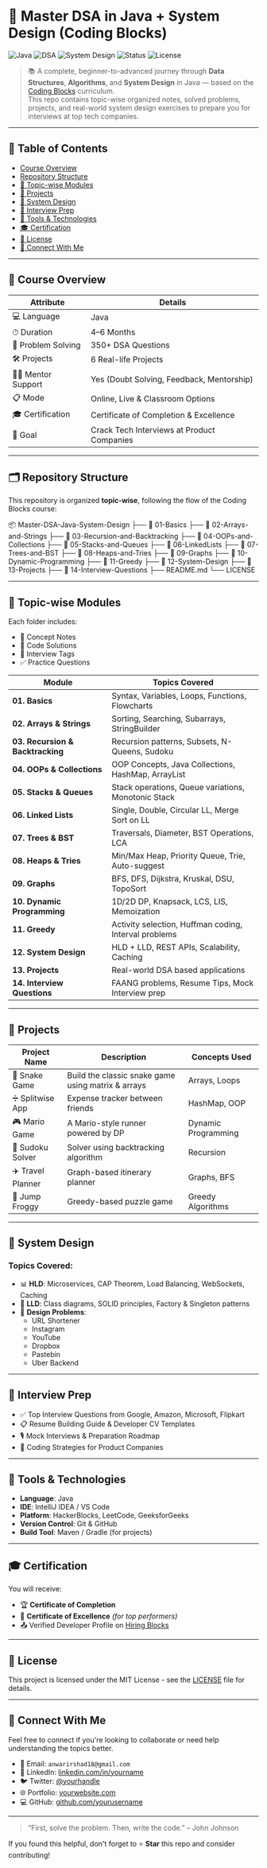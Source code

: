 # 🚀 Master DSA in Java + System Design (Coding Blocks)

![Java](https://img.shields.io/badge/Java-ED8B00?style=for-the-badge&logo=java&logoColor=white)
![DSA](https://img.shields.io/badge/Data%20Structures%20and%20Algorithms-350+%20Problems-blue?style=for-the-badge)
![System Design](https://img.shields.io/badge/System%20Design-HLD%20%7C%20LLD-blueviolet?style=for-the-badge)
![Status](https://img.shields.io/badge/Status-Completed-brightgreen?style=for-the-badge)
![License](https://img.shields.io/badge/License-MIT-lightgrey?style=for-the-badge)

> 📚 A complete, beginner-to-advanced journey through **Data Structures**, **Algorithms**, and **System Design** in Java — based on the [Coding Blocks](https://www.codingblocks.com/) curriculum.  
> This repo contains topic-wise organized notes, solved problems, projects, and real-world system design exercises to prepare you for interviews at top tech companies.

---

## 📌 Table of Contents

- [Course Overview](#-course-overview)
- [Repository Structure](#-repository-structure)
- [📁 Topic-wise Modules](#-topic-wise-modules)
- [🧠 Projects](#-projects)
- [🚀 System Design](#-system-design)
- [💼 Interview Prep](#-interview-prep)
- [🧰 Tools & Technologies](#-tools--technologies)
- [🎓 Certification](#-certification)
- [📎 License](#-license)
- [🙌 Connect With Me](#-connect-with-me)

---

## 📖 Course Overview

| Attribute             | Details                                      |
|----------------------|----------------------------------------------|
| 💻 Language           | Java                                          |
| ⏱ Duration           | 4–6 Months                                   |
| 🧩 Problem Solving    | 350+ DSA Questions                            |
| 🛠 Projects           | 6 Real-life Projects                          |
| 👨‍🏫 Mentor Support     | Yes (Doubt Solving, Feedback, Mentorship)    |
| 📋 Mode               | Online, Live & Classroom Options             |
| 🎓 Certification      | Certificate of Completion & Excellence       |
| 🎯 Goal               | Crack Tech Interviews at Product Companies   |

---

## 🗂 Repository Structure

This repository is organized **topic-wise**, following the flow of the Coding Blocks course:


📦 Master-DSA-Java-System-Design
├── 📁 01-Basics
├── 📁 02-Arrays-and-Strings
├── 📁 03-Recursion-and-Backtracking
├── 📁 04-OOPs-and-Collections
├── 📁 05-Stacks-and-Queues
├── 📁 06-LinkedLists
├── 📁 07-Trees-and-BST
├── 📁 08-Heaps-and-Tries
├── 📁 09-Graphs
├── 📁 10-Dynamic-Programming
├── 📁 11-Greedy
├── 📁 12-System-Design
├── 📁 13-Projects
├── 📁 14-Interview-Questions
├── README.md
└── LICENSE


---

## 📁 Topic-wise Modules

Each folder includes:
- 📘 Concept Notes
- 🧪 Code Solutions
- 📎 Interview Tags
- ✅ Practice Questions

| Module | Topics Covered |
|--------|----------------|
| **01. Basics** | Syntax, Variables, Loops, Functions, Flowcharts |
| **02. Arrays & Strings** | Sorting, Searching, Subarrays, StringBuilder |
| **03. Recursion & Backtracking** | Recursion patterns, Subsets, N-Queens, Sudoku |
| **04. OOPs & Collections** | OOP Concepts, Java Collections, HashMap, ArrayList |
| **05. Stacks & Queues** | Stack operations, Queue variations, Monotonic Stack |
| **06. Linked Lists** | Single, Double, Circular LL, Merge Sort on LL |
| **07. Trees & BST** | Traversals, Diameter, BST Operations, LCA |
| **08. Heaps & Tries** | Min/Max Heap, Priority Queue, Trie, Auto-suggest |
| **09. Graphs** | BFS, DFS, Dijkstra, Kruskal, DSU, TopoSort |
| **10. Dynamic Programming** | 1D/2D DP, Knapsack, LCS, LIS, Memoization |
| **11. Greedy** | Activity selection, Huffman coding, Interval problems |
| **12. System Design** | HLD + LLD, REST APIs, Scalability, Caching |
| **13. Projects** | Real-world DSA based applications |
| **14. Interview Questions** | FAANG problems, Resume Tips, Mock Interview prep |

---

## 🧠 Projects

| Project Name   | Description | Concepts Used |
|----------------|-------------|----------------|
| 🐍 Snake Game | Build the classic snake game using matrix & arrays | Arrays, Loops |
| ➗ Splitwise App | Expense tracker between friends | HashMap, OOP |
| 🎮 Mario Game | A Mario-style runner powered by DP | Dynamic Programming |
| 🧩 Sudoku Solver | Solver using backtracking algorithm | Recursion |
| ✈️ Travel Planner | Graph-based itinerary planner | Graphs, BFS |
| 🐸 Jump Froggy | Greedy-based puzzle game | Greedy Algorithms |

---

## 🚀 System Design

### Topics Covered:

- 📊 **HLD**: Microservices, CAP Theorem, Load Balancing, WebSockets, Caching  
- 🧱 **LLD**: Class diagrams, SOLID principles, Factory & Singleton patterns  
- 📁 **Design Problems**:  
  - URL Shortener  
  - Instagram  
  - YouTube  
  - Dropbox  
  - Pastebin  
  - Uber Backend  

---

## 💼 Interview Prep

- ✅ Top Interview Questions from Google, Amazon, Microsoft, Flipkart
- 📋 Resume Building Guide & Developer CV Templates
- 🎙 Mock Interviews & Preparation Roadmap
- 🧠 Coding Strategies for Product Companies

---

## 🧰 Tools & Technologies

- **Language**: Java  
- **IDE**: IntelliJ IDEA / VS Code  
- **Platform**: HackerBlocks, LeetCode, GeeksforGeeks  
- **Version Control**: Git & GitHub  
- **Build Tool**: Maven / Gradle (for projects)

---

## 🎓 Certification

You will receive:
- 🏆 **Certificate of Completion**
- 🏅 **Certificate of Excellence** *(for top performers)*
- 📤 Verified Developer Profile on [Hiring Blocks](https://hiring.codingblocks.com)

---

## 📎 License

This project is licensed under the MIT License - see the [LICENSE](LICENSE) file for details.

---

## 🙌 Connect With Me

Feel free to connect if you're looking to collaborate or need help understanding the topics better.

- 📧 Email: `anwarirshad18@gmail.com`
- 💼 LinkedIn: [linkedin.com/in/yourname]([https://linkedin.com/in/yourname](https://in.linkedin.com/in/md-irshad-anwar-8b88a9232))
- 🐦 Twitter: [@yourhandle](https://twitter.com/yourhandle)
- 🌐 Portfolio: [yourwebsite.com](https://yourwebsite.com)
- 💻 GitHub: [github.com/yourusername](https://github.com/yourusername)

---

> “First, solve the problem. Then, write the code.” – John Johnson

If you found this helpful, don't forget to ⭐ **Star** this repo and consider contributing!




